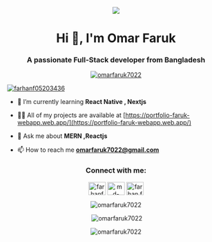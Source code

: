 <p align="center"><img src="https://i.ibb.co/rmKbjyf/Brown-Modern-Graphic-Designer-Linked-In-Article-Cover-Image-1.png"/></p>
<h1 align="center">Hi 👋, I'm Omar Faruk</h1>
<h3 align="center">A passionate Full-Stack developer from Bangladesh</h3>


<p align="center"> <a href="https://github.com/ryo-ma/github-profile-trophy"><img src="https://github-profile-trophy.vercel.app/?username=omarfaruk7022" alt="omarfaruk7022" /></a> </p>

<p align="left"> <a href="https://twitter.com/farhanf05203436" target="blank"><img src="https://img.shields.io/twitter/follow/farhanf05203436?logo=twitter&style=for-the-badge" alt="farhanf05203436" /></a> </p>

- 🌱 I’m currently learning **React Native , Nextjs**

- 👨‍💻 All of my projects are available at [https://portfolio-faruk-webapp.web.app/](https://portfolio-faruk-webapp.web.app/)

- 💬 Ask me about **MERN ,Reactjs**

- 📫 How to reach me **omarfaruk7022@gmail.com**


<h3 align="center">Connect with me:</h3>
<p align="center">
<a href="https://twitter.com/farhanf05203436" target="blank"><img align="center" src="https://raw.githubusercontent.com/rahuldkjain/github-profile-readme-generator/master/src/images/icons/Social/twitter.svg" alt="farhanf05203436" height="30" width="40" /></a>
<a href="https://linkedin.com/in/md-omar-faruk7022/" target="blank"><img align="center" src="https://raw.githubusercontent.com/rahuldkjain/github-profile-readme-generator/master/src/images/icons/Social/linked-in-alt.svg" alt="md-omar-faruk7022/" height="30" width="40" /></a>
<a href="https://fb.com/omar.faruk.7022" target="blank"><img align="center" src="https://raw.githubusercontent.com/rahuldkjain/github-profile-readme-generator/master/src/images/icons/Social/facebook.svg" alt="farhan.faruk.9022" height="30" width="40" /></a>
</p>

<p align="center"><img  src="https://github-readme-stats.vercel.app/api/top-langs?username=omarfaruk7022&show_icons=true&locale=en&layout=compact" alt="omarfaruk7022" /></p>

<p align="center" >&nbsp;<img src="https://github-readme-stats.vercel.app/api?username=omarfaruk7022&show_icons=true&locale=en" alt="omarfaruk7022" /></p>

<p align="center"><img  src="https://github-readme-streak-stats.herokuapp.com/?user=omarfaruk7022&" alt="omarfaruk7022" /></p>
